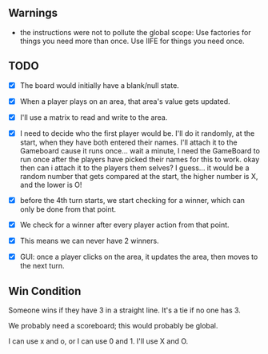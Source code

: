 ## Warnings

-   the instructions were not to pollute the global scope:
    Use factories for things you need more than once.
    Use IIFE for things you need once.

## TODO

-   [x] The board would initially have a blank/null state.
-   [x] When a player plays on an area, that area's value gets updated.
-   [x] I'll use a matrix to read and write to the area.
-   [x] I need to decide who the first player would be. I'll do it randomly, at the start, when they have both entered their names. I'll attach it to the Gameboard cause it runs once... wait a minute, I need the GameBoard to run once after the players have picked their names for this to work. okay then can i attach it to the players them selves? I guess... it would be a random number that gets compared at the start, the higher number is X, and the lower is O!

-  [x] before the 4th turn starts, we start checking for a winner, which can only be done from that point.
-   [x] We check for a winner after every player action from that point.
-   [x] This means we can never have 2 winners.
- [x] GUI: once a player clicks on the area, it updates the area, then moves to the next turn.

## Win Condition

Someone wins if they have 3 in a straight line.
It's a tie if no one has 3.

We probably need a scoreboard; this would probably be global.

I can use x and o, or I can use 0 and 1. I'll use X and O.
